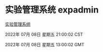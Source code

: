 # 实验管理系统 expadmin
[实验管理系统](http://219.139.198.62:56808/expadmin-782313d2-e1b1-4ea7-932e-3a55e6a1a4d0/)

2022年 07月 08日 星期五 21:00:02 CST

2022年 07月 08日 星期五 13:00:02 GMT
